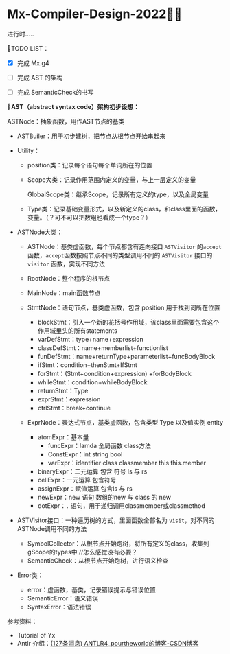 # Mx-Compiler-Design-2022😶‍🌫️

进行时.....

🌱TODO LIST：

- [x] 完成 Mx.g4 
- [ ] 完成 AST 的架构
- [ ] 完成 SemanticCheck的书写



🌻**AST（abstract syntax code）架构初步设想：**

ASTNode：抽象函数，用作AST节点的基类

- ASTBuiler：用于初步建树，把节点从根节点开始串起来

- Utility：

  - position类：记录每个语句每个单词所在的位置

  - Scope大类：记录作用范围内定义的变量，与上一层定义的变量

    GlobalScope类：继承Scope，记录所有定义的type，以及全局变量

  - Type类：记录基础变量形式，以及新定义的class，和class里面的函数，变量。（？可不可以把数组也看成一个type？）

- ASTNode大类：

  - ASTNode：基类虚函数，每个节点都含有连向接口 `ASTVisitor` 的`accept`函数，`accept`函数按照节点不同的类型调用不同的 `ASTVisitor` 接口的 `visitor` 函数，实现不同方法
  - RootNode：整个程序的根节点
  - MainNode：main函数节点
  - StmtNode：语句节点，基类虚函数，包含 position 用于找到词所在位置

    - blockStmt：引入一个新的花括号作用域，该class里面需要包含这个作用域里头的所有statements
    - varDefStmt：type+name+expression
    - classDefStmt：name+memberlist+functionlist
    - funDefStmt：name+returnType+parameterlist+funcBodyBlock
    - ifStmt：condition+thenStmt+IfStmt
    - forStmt：(Stmt+condition+expression) +forBodyBlock
    - whileStmt：condition+whileBodyBlock
    - returnStmt：Type
    - exprStmt：expression
    - ctrlStmt：break+continue
  - ExprNode：表达式节点，基类虚函数，包含类型 Type 以及值实例 entity

    - atomExpr：基本量
      - funcExpr：lamda 全局函数 class方法
      - ConstExpr：int string bool
      - varExpr：identifier class classmember this this.member
    - binaryExpr：二元运算 包含 符号 ls 与 rs
    - cellExpr：一元运算 包含符号
    - assignExpr：赋值运算 包含ls 与 rs
    - newExpr：new 语句 数组的new 与 class 的 new
    - dotExpr：`.` 语句，用于递归调用classmember或classmethod

- ASTVisitor接口：一种遍历树的方式，里面函数全部名为 `visit`，对不同的ASTNode调用不同的方法

  - SymbolCollector：从根节点开始跑树，将所有定义的class，收集到gScope的types中 //怎么感觉没有必要？
  - SemanticCheck：从根节点开始跑树，进行语义检查

- Error类：
  - error：虚函数，基类，记录错误提示与错误位置
  - SemanticError：语义错误
  - SyntaxError：语法错误

参考资料：

- Tutorial of Yx
- Antlr 介绍：[(127条消息) ANTLR4_pourtheworld的博客-CSDN博客](https://blog.csdn.net/pourtheworld/category_10336918.html)
